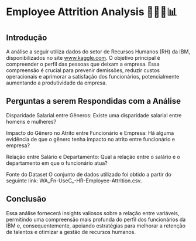 # Employee Attrition Analysis 👨🏽‍💻📊

## Introdução
A análise a seguir utiliza dados do setor de Recursos Humanos (RH) da IBM, disponibilizados no site www.kaggle.com. O objetivo principal é compreender o perfil das pessoas que deixam a empresa. Essa compreensão é crucial para prevenir demissões, reduzir custos operacionais e aprimorar a satisfação dos funcionários, potencialmente aumentando a produtividade da empresa.

## Perguntas a serem Respondidas com a Análise 

Disparidade Salarial entre Gêneros:
Existe uma disparidade salarial entre homens e mulheres?

Impacto do Gênero no Atrito entre Funcionário e Empresa:
Há alguma evidência de que o gênero tenha impacto no atrito entre funcionário e empresa?

Relação entre Salário e Departamento:
Qual a relação entre o salário e o departamento em que o funcionário atua?

Fonte do Dataset
O conjunto de dados utilizado foi obtido a partir do seguinte link: WA_Fn-UseC_-HR-Employee-Attrition.csv.

## Conclusão

Essa análise fornecerá insights valiosos sobre a relação entre variáveis, permitindo uma compreensão mais profunda do perfil dos funcionários da IBM e, consequentemente, apoiando estratégias para melhorar a retenção de talentos e otimizar a gestão de recursos humanos.
